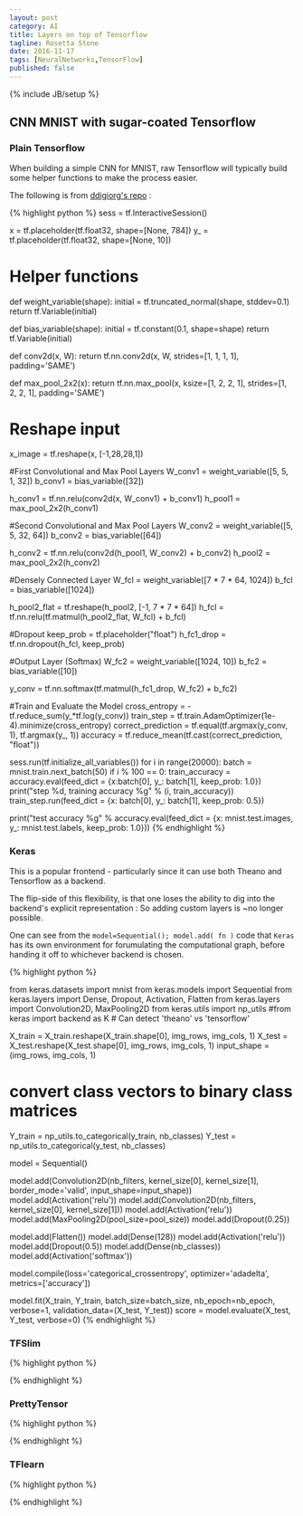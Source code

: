 ```yaml
---
layout: post
category: AI
title: Layers on top of Tensorflow
tagline: Rosetta Stone
date: 2016-11-17
tags: [NeuralNetworks,TensorFlow]
published: false
---
```

{% include JB/setup %}



## CNN MNIST with sugar-coated Tensorflow 


### Plain Tensorflow

When building a simple CNN for MNIST, raw Tensorflow will typically build some helper functions
to make the process easier.  

The following is from [ddigiorg's repo](https://github.com/ddigiorg/AI-TensorFlow/blob/master/CNN-MNIST/CNN-MNIST.py) :

{% highlight python %}
sess = tf.InteractiveSession()

x  = tf.placeholder(tf.float32, shape=[None, 784])
y_ = tf.placeholder(tf.float32, shape=[None, 10])

# Helper functions
def weight_variable(shape):
  initial = tf.truncated_normal(shape, stddev=0.1)
  return tf.Variable(initial)

def bias_variable(shape):
  initial = tf.constant(0.1, shape=shape)
  return tf.Variable(initial)
  
def conv2d(x, W):
  return tf.nn.conv2d(x, W, strides=[1, 1, 1, 1], padding='SAME')

def max_pool_2x2(x):
  return tf.nn.max_pool(x, ksize=[1, 2, 2, 1],
                        strides=[1, 2, 2, 1], padding='SAME')


# Reshape input
x_image = tf.reshape(x, [-1,28,28,1])

#First Convolutional and Max Pool Layers
W_conv1 = weight_variable([5, 5, 1, 32])
b_conv1 = bias_variable([32])

h_conv1 = tf.nn.relu(conv2d(x, W_conv1) + b_conv1)
h_pool1 = max_pool_2x2(h_conv1)

#Second Convolutional and Max Pool Layers
W_conv2 = weight_variable([5, 5, 32, 64])
b_conv2 = bias_variable([64])

h_conv2 = tf.nn.relu(conv2d(h_pool1, W_conv2) + b_conv2)
h_pool2 = max_pool_2x2(h_conv2)

#Densely Connected Layer
W_fcl = weight_variable([7 * 7 * 64, 1024])
b_fcl = bias_variable([1024])

h_pool2_flat = tf.reshape(h_pool2, [-1, 7 * 7 * 64])
h_fcl = tf.nn.relu(tf.matmul(h_pool2_flat, W_fcl) + b_fcl)

#Dropout
keep_prob = tf.placeholder("float")
h_fc1_drop = tf.nn.dropout(h_fcl, keep_prob)

#Output Layer (Softmax)
W_fc2 = weight_variable([1024, 10])
b_fc2 = bias_variable([10])

y_conv = tf.nn.softmax(tf.matmul(h_fc1_drop, W_fc2) + b_fc2)

#Train and Evaluate the Model
cross_entropy = -tf.reduce_sum(y_*tf.log(y_conv))
train_step = tf.train.AdamOptimizer(1e-4).minimize(cross_entropy)
correct_prediction = tf.equal(tf.argmax(y_conv, 1), tf.argmax(y_, 1))
accuracy = tf.reduce_mean(tf.cast(correct_prediction, "float"))

sess.run(tf.initialize_all_variables())
for i in range(20000):
    batch = mnist.train.next_batch(50)
    if i % 100 == 0:
        train_accuracy = accuracy.eval(feed_dict = {x:batch[0], y_: batch[1], keep_prob: 1.0})
        print("step %d, training accuracy %g" % (i, train_accuracy))
    train_step.run(feed_dict = {x: batch[0], y_: batch[1], keep_prob: 0.5})

print("test accuracy %g" % accuracy.eval(feed_dict = {x: mnist.test.images, y_: mnist.test.labels, keep_prob: 1.0}))
{% endhighlight %}


### Keras

This is a popular frontend - particularly since it can use both Theano and Tensorflow as a backend.

The flip-side of this flexibility, is that one loses the ability to 
dig into the backend's explicit representation : So adding custom layers is ~no longer possible.

One can see from the ```model=Sequential(); model.add( fn )``` code that ```Keras``` has 
its own environment for forumulating the computational graph, before handing it off to whichever
backend is chosen.

{% highlight python %}

from keras.datasets import mnist
from keras.models import Sequential
from keras.layers import Dense, Dropout, Activation, Flatten
from keras.layers import Convolution2D, MaxPooling2D
from keras.utils import np_utils
#from keras import backend as K  # Can detect 'theano' vs 'tensorflow'

X_train = X_train.reshape(X_train.shape[0], img_rows, img_cols, 1)
X_test = X_test.reshape(X_test.shape[0], img_rows, img_cols, 1)
input_shape = (img_rows, img_cols, 1)

# convert class vectors to binary class matrices
Y_train = np_utils.to_categorical(y_train, nb_classes)
Y_test  = np_utils.to_categorical(y_test, nb_classes)

model = Sequential()

model.add(Convolution2D(nb_filters, kernel_size[0], kernel_size[1],
                        border_mode='valid',
                        input_shape=input_shape))
model.add(Activation('relu'))
model.add(Convolution2D(nb_filters, kernel_size[0], kernel_size[1]))
model.add(Activation('relu'))
model.add(MaxPooling2D(pool_size=pool_size))
model.add(Dropout(0.25))

model.add(Flatten())
model.add(Dense(128))
model.add(Activation('relu'))
model.add(Dropout(0.5))
model.add(Dense(nb_classes))
model.add(Activation('softmax'))

model.compile(loss='categorical_crossentropy',
              optimizer='adadelta',
              metrics=['accuracy'])

model.fit(X_train, Y_train, batch_size=batch_size, nb_epoch=nb_epoch,
          verbose=1, validation_data=(X_test, Y_test))
score = model.evaluate(X_test, Y_test, verbose=0)
{% endhighlight %}


### TFSlim
{% highlight python %}

{% endhighlight %}


### PrettyTensor
{% highlight python %}

{% endhighlight %}


### TFlearn
{% highlight python %}

{% endhighlight %}
